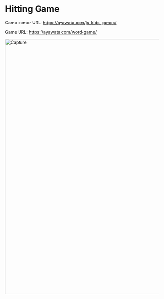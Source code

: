 # Hitting Game

Game center URL: https://ayawata.com/js-kids-games/

Game URL: https://ayawata.com/word-game/

<img width="834" alt="Capture" src="https://user-images.githubusercontent.com/67760032/123190949-51865980-d455-11eb-8eca-69a7f5a5300e.PNG">
